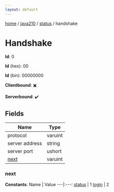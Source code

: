 ```yaml
---
layout: default
---
```


[home](/)  /  [java210](/protocol/java210)  /  [status](/protocol/java210/status)  /  handshake

# Handshake

**Id**: 0

**Id** (hex): 00

**Id** (bin): 00000000

**Clientbound**: ✖️

**Serverbound**: ✔️

## Fields

Name | Type
---|---
protocol | varuint
server address | string
server port | ushort
[next](#next) | varuint

### next

**Constants**:
Name | Value
---|:---:
[status](next_status) | 1
[login](next_login) | 2

